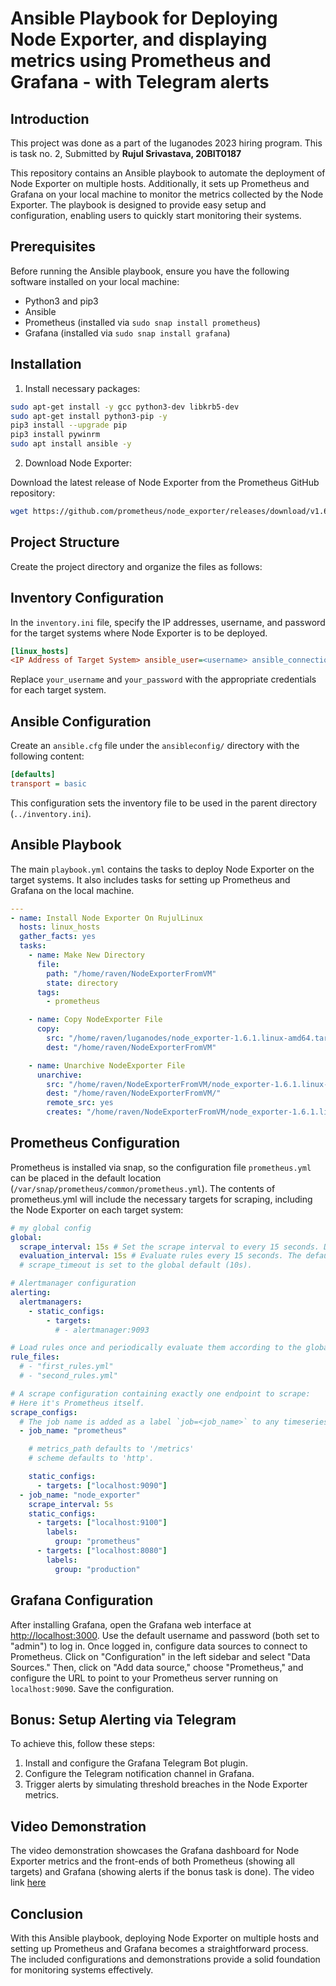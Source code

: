 # Ansible Playbook for Deploying Node Exporter, and displaying metrics using Prometheus and Grafana - with Telegram alerts

## Introduction

This project was done as a part of the luganodes 2023 hiring program. This is task no. 2, Submitted by **Rujul Srivastava, 20BIT0187**

This repository contains an Ansible playbook to automate the deployment of Node Exporter on multiple hosts. Additionally, it sets up Prometheus and Grafana on your local machine to monitor the metrics collected by the Node Exporter. The playbook is designed to provide easy setup and configuration, enabling users to quickly start monitoring their systems.

## Prerequisites

Before running the Ansible playbook, ensure you have the following software installed on your local machine:

- Python3 and pip3
- Ansible
- Prometheus (installed via `sudo snap install prometheus`)
- Grafana (installed via `sudo snap install grafana`)

## Installation

1. Install necessary packages:

```bash
sudo apt-get install -y gcc python3-dev libkrb5-dev
sudo apt-get install python3-pip -y
pip3 install --upgrade pip
pip3 install pywinrm
sudo apt install ansible -y
```
2. Download Node Exporter: 

Download the latest release of Node Exporter from the Prometheus GitHub repository:

```bash
wget https://github.com/prometheus/node_exporter/releases/download/v1.6.1/node_exporter-1.6.1.linux-amd64.tar.gz
```

##  Project Structure
Create the project directory and organize the files as follows:

## Inventory Configuration
In the `inventory.ini` file, specify the IP addresses, username, and password for the target systems where Node Exporter is to be deployed.

```ini
[linux_hosts]
<IP Address of Target System> ansible_user=<username> ansible_connection=winrm ansible_winrm_server_cert_validation=ignore ansible_password=<password>
```
Replace `your_username` and `your_password` with the appropriate credentials for each target system.

## Ansible Configuration
Create an `ansible.cfg` file under the `ansibleconfig/` directory with the following content:

```cfg
[defaults]
transport = basic
```

This configuration sets the inventory file to be used in the parent directory (`../inventory.ini`).

## Ansible Playbook
The main `playbook.yml` contains the tasks to deploy Node Exporter on the target systems. It also includes tasks for setting up Prometheus and Grafana on the local machine.

```yml
---
- name: Install Node Exporter On RujulLinux
  hosts: linux_hosts
  gather_facts: yes
  tasks:
    - name: Make New Directory
      file:
        path: "/home/raven/NodeExporterFromVM"
        state: directory
      tags:
        - prometheus

    - name: Copy NodeExporter File
      copy:
        src: "/home/raven/luganodes/node_exporter-1.6.1.linux-amd64.tar.gz"
        dest: "/home/raven/NodeExporterFromVM"

    - name: Unarchive NodeExporter File
      unarchive:
        src: "/home/raven/NodeExporterFromVM/node_exporter-1.6.1.linux-amd64.tar.gz"
        dest: "/home/raven/NodeExporterFromVM/"
        remote_src: yes
        creates: "/home/raven/NodeExporterFromVM/node_exporter-1.6.1.linux-amd64/"
```
## Prometheus Configuration
Prometheus is installed via snap, so the configuration file `prometheus.yml` can be placed in the default location (`/var/snap/prometheus/common/prometheus.yml`). The contents of prometheus.yml will include the necessary targets for scraping, including the Node Exporter on each target system:

```yml
# my global config
global:
  scrape_interval: 15s # Set the scrape interval to every 15 seconds. Default is every 1 minute.
  evaluation_interval: 15s # Evaluate rules every 15 seconds. The default is every 1 minute.
  # scrape_timeout is set to the global default (10s).

# Alertmanager configuration
alerting:
  alertmanagers:
    - static_configs:
        - targets:
          # - alertmanager:9093

# Load rules once and periodically evaluate them according to the global 'evaluation_interval'.
rule_files:
  # - "first_rules.yml"
  # - "second_rules.yml"

# A scrape configuration containing exactly one endpoint to scrape:
# Here it's Prometheus itself.
scrape_configs:
  # The job name is added as a label `job=<job_name>` to any timeseries scraped from this config.
  - job_name: "prometheus"

    # metrics_path defaults to '/metrics'
    # scheme defaults to 'http'.

    static_configs:
      - targets: ["localhost:9090"]
  - job_name: "node_exporter"
    scrape_interval: 5s
    static_configs:
      - targets: ["localhost:9100"]
        labels:
          group: "prometheus"
      - targets: ["localhost:8080"]
        labels:
          group: "production"
```

## Grafana Configuration
After installing Grafana, open the Grafana web interface at [http://localhost:3000](http://localhost:3000). Use the default username and password (both set to "admin") to log in. Once logged in, configure data sources to connect to Prometheus. Click on "Configuration" in the left sidebar and select "Data Sources." Then, click on "Add data source," choose "Prometheus," and configure the URL to point to your Prometheus server running on `localhost:9090`. Save the configuration.

## Bonus: Setup Alerting via Telegram
To achieve this, follow these steps:

1. Install and configure the Grafana Telegram Bot plugin.
2. Configure the Telegram notification channel in Grafana.
3. Trigger alerts by simulating threshold breaches in the Node Exporter metrics.

## Video Demonstration
The video demonstration showcases the Grafana dashboard for Node Exporter metrics and the front-ends of both Prometheus (showing all targets) and Grafana (showing alerts if the bonus task is done). The video link [here](https://drive.google.com/file/d/1aMpJQq1RIlrKU7NacMPxTmf1dnJNjCUp/view?usp=sharing)

## Conclusion
With this Ansible playbook, deploying Node Exporter on multiple hosts and setting up Prometheus and Grafana becomes a straightforward process. The included configurations and demonstrations provide a solid foundation for monitoring systems effectively.
